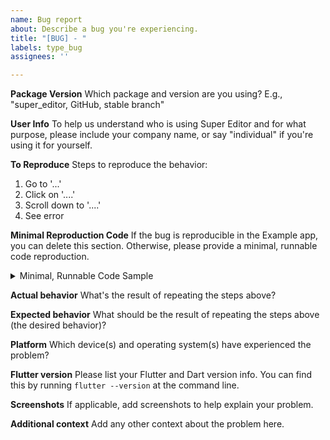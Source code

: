 ```yaml
---
name: Bug report
about: Describe a bug you're experiencing.
title: "[BUG] - "
labels: type_bug
assignees: ''

---
```


**Package Version**
Which package and version are you using? E.g., "super_editor, GitHub, stable branch"

**User Info**
To help us understand who is using Super Editor and for what purpose, please include your company name, or say "individual" if you're using it for yourself.

**To Reproduce**
Steps to reproduce the behavior:
1. Go to '...'
2. Click on '....'
3. Scroll down to '....'
4. See error

**Minimal Reproduction Code**
If the bug is reproducible in the Example app, you can delete this section. Otherwise, please provide a minimal, runnable code reproduction.

<details>
  <summary>Minimal, Runnable Code Sample</summary>

  ```dart
  // INSERT CODE HERE
  ```
</details>

**Actual behavior**
What's the result of repeating the steps above?

**Expected behavior**
What should be the result of repeating the steps above (the desired behavior)?

**Platform**
Which device(s) and operating system(s) have experienced the problem?

**Flutter version**
Please list your Flutter and Dart version info. You can find this by running `flutter --version` at the command line.

**Screenshots**
If applicable, add screenshots to help explain your problem.

**Additional context**
Add any other context about the problem here.
